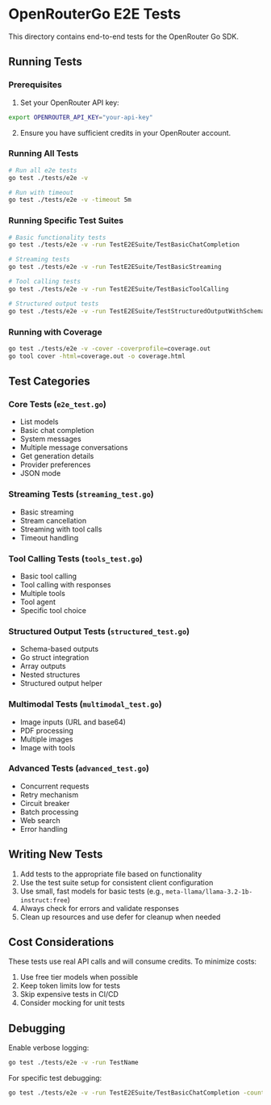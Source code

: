 # OpenRouterGo E2E Tests

This directory contains end-to-end tests for the OpenRouter Go SDK.

## Running Tests

### Prerequisites

1. Set your OpenRouter API key:
```bash
export OPENROUTER_API_KEY="your-api-key"
```

2. Ensure you have sufficient credits in your OpenRouter account.

### Running All Tests

```bash
# Run all e2e tests
go test ./tests/e2e -v

# Run with timeout
go test ./tests/e2e -v -timeout 5m
```

### Running Specific Test Suites

```bash
# Basic functionality tests
go test ./tests/e2e -v -run TestE2ESuite/TestBasicChatCompletion

# Streaming tests
go test ./tests/e2e -v -run TestE2ESuite/TestBasicStreaming

# Tool calling tests
go test ./tests/e2e -v -run TestE2ESuite/TestBasicToolCalling

# Structured output tests
go test ./tests/e2e -v -run TestE2ESuite/TestStructuredOutputWithSchema
```

### Running with Coverage

```bash
go test ./tests/e2e -v -cover -coverprofile=coverage.out
go tool cover -html=coverage.out -o coverage.html
```

## Test Categories

### Core Tests (`e2e_test.go`)
- List models
- Basic chat completion
- System messages
- Multiple message conversations
- Get generation details
- Provider preferences
- JSON mode

### Streaming Tests (`streaming_test.go`)
- Basic streaming
- Stream cancellation
- Streaming with tool calls
- Timeout handling

### Tool Calling Tests (`tools_test.go`)
- Basic tool calling
- Tool calling with responses
- Multiple tools
- Tool agent
- Specific tool choice

### Structured Output Tests (`structured_test.go`)
- Schema-based outputs
- Go struct integration
- Array outputs
- Nested structures
- Structured output helper

### Multimodal Tests (`multimodal_test.go`)
- Image inputs (URL and base64)
- PDF processing
- Multiple images
- Image with tools

### Advanced Tests (`advanced_test.go`)
- Concurrent requests
- Retry mechanism
- Circuit breaker
- Batch processing
- Web search
- Error handling

## Writing New Tests

1. Add tests to the appropriate file based on functionality
2. Use the test suite setup for consistent client configuration
3. Use small, fast models for basic tests (e.g., `meta-llama/llama-3.2-1b-instruct:free`)
4. Always check for errors and validate responses
5. Clean up resources and use defer for cleanup when needed

## Cost Considerations

These tests use real API calls and will consume credits. To minimize costs:

1. Use free tier models when possible
2. Keep token limits low for tests
3. Skip expensive tests in CI/CD
4. Consider mocking for unit tests

## Debugging

Enable verbose logging:
```bash
go test ./tests/e2e -v -run TestName
```

For specific test debugging:
```bash
go test ./tests/e2e -v -run TestE2ESuite/TestBasicChatCompletion -count=1
```
